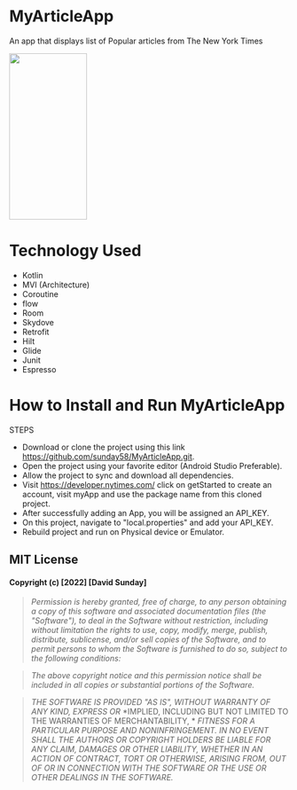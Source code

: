 # MyArticleApp

An app that displays list of Popular articles from The New York Times

<img src="https://user-images.githubusercontent.com/46400048/188281688-30ebbe2f-939b-42a4-ae33-91777fa88b2a.png" width="140" height="300">

# Technology Used
* Kotlin
* MVI (Architecture)
* Coroutine
* flow
* Room
* Skydove
* Retrofit
* Hilt
* Glide
* Junit
* Espresso


# How to Install and Run MyArticleApp
STEPS
* Download or clone the project using this link https://github.com/sunday58/MyArticleApp.git.
* Open the project using your favorite editor (Android Studio Preferable).
* Allow the project to sync and download all dependencies.
* Visit https://developer.nytimes.com/ click on getStarted to create an account, visit myApp and use the package name from this cloned project. 
* After successfully adding an App, you will be assigned an API_KEY.
* On this project, navigate to "local.properties" and add your API_KEY.
* Rebuild project and run on Physical device or Emulator.

## MIT License

#### Copyright (c) [2022] [David Sunday]

> *Permission is hereby granted, free of charge, to any person obtaining a copy*
> *of this software and associated documentation files (the "Software"), to deal*
> *in the Software without restriction, including without limitation the rights*
> *to use, copy, modify, merge, publish, distribute, sublicense, and/or sell*
>*copies of the Software, and to permit persons to whom the Software is*
>*furnished to do so, subject to the following conditions:*

> *The above copyright notice and this permission notice shall be included in all*
>*copies or substantial portions of the Software.*

> *THE SOFTWARE IS PROVIDED "AS IS", WITHOUT WARRANTY OF ANY KIND, EXPRESS OR*
> *IMPLIED, INCLUDING BUT NOT LIMITED TO THE WARRANTIES OF MERCHANTABILITY, *
> *FITNESS FOR A PARTICULAR PURPOSE AND NONINFRINGEMENT. IN NO EVENT SHALL THE*
> *AUTHORS OR COPYRIGHT HOLDERS BE LIABLE FOR ANY CLAIM, DAMAGES OR OTHER*
> *LIABILITY, WHETHER IN AN ACTION OF CONTRACT, TORT OR OTHERWISE, ARISING FROM,*
> *OUT OF OR IN CONNECTION WITH THE SOFTWARE OR THE USE OR OTHER DEALINGS IN THE*
> *SOFTWARE.*
